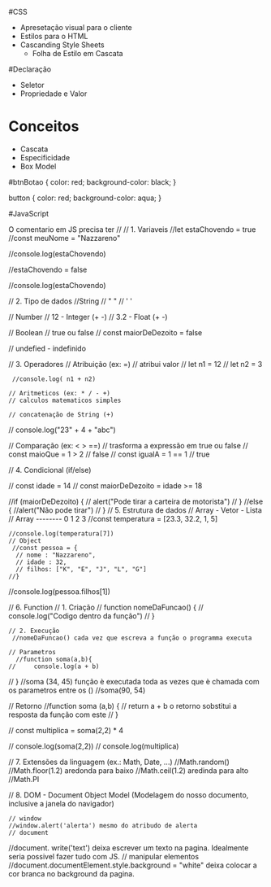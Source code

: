#CSS

- Apresetação visual para o cliente
- Estilos para o HTML
- Cascanding Style Sheets
  - Folha de Estilo em Cascata

#Declaração
- Seletor
- Propriedade e Valor

# Conceitos
- Cascata
- Especificidade
- Box Model



#btnBotao {
 color: red; 
 background-color: black;
}

button {
 color: red; 
 background-color: aqua;
}

#JavaScript

O comentario em JS precisa ter //
// 1. Variaveis
//let estaChovendo = true
//const meuNome = "Nazzareno"

//console.log(estaChovendo)

//estaChovendo = false

//console.log(estaChovendo)

// 2. Tipo de dados
  //String
  // " "
  // ' '

  // Number
  // 12 - Integer (+ -)
  // 3.2 -  Float (+ -)

  // Boolean
  // true ou false
  // const maiorDeDezoito = false

  // undefied - indefinido

  // 3. Operadores
    // Atribuição (ex: =)
    // atribui valor
  //   let n1 = 12
    // let n2 = 3

     //console.log( n1 + n2)

    // Aritmeticos (ex: * / - +)
    // calculos matematicos simples

    // concatenação de String (+)

   // console.log("23" + 4 + "abc")

   // Comparação (ex: < > ==)
    // trasforma a expressão em true ou false
    // const maioQue = 1 > 2 // false
    // const igualA = 1 == 1 // true

    
  // 4. Condicional (if/else)

 // const idade = 14
 // const maiorDeDezoito = idade >= 18

  //if (maiorDeDezoito) {
   // alert("Pode tirar a carteira de motorista")
     // } 
  //else {
    //alert("Não pode tirar")
  // }
  // 5. Estrutura de dados
    // Array - Vetor - Lista
    // Array --------        0     1    2  3
       //const temperatura = [23.3, 32.2, 1, 5]

    //console.log(temperatura[7])
    // Object
     //const pessoa = {
      // nome : "Nazzareno",
      // idade : 32,
      // filhos: ["K", "E", "J", "L", "G"]
    //}

//console.log(pessoa.filhos[1])

  // 6. Function
    // 1. Criação
   // function nomeDaFuncao() {
     // console.log("Codigo dentro da função")
   // }

    // 2. Execução
     //nomeDaFuncao() cada vez que escreva a função o programma executa

    // Parametros
      //function soma(a,b){
    //     console.log(a + b) 
  //    }
//soma (34, 45) função è executada toda as vezes que è chamada com os parametros entre os ()
//soma(90, 54)

  // Retorno
   //function soma (a,b) {
   // return a + b o retorno sobstitui a resposta da função com este
//  }

//  const multiplica = soma(2,2) * 4 

//  console.log(soma(2,2))
//  console.log(multiplica)

  // 7. Extensões da linguagem (ex.: Math, Date, ...)
  //Math.random()
  //Math.floor(1.2) aredonda para baixo
  //Math.ceil(1.2)  aredinda para alto
  //Math.PI

  // 8. DOM - Document Object Model (Modelagem do nosso documento, inclusive a janela do navigador)
   
    // window
    //window.alert('alerta') mesmo do atribudo de alerta
    // document
   //document. write('text') deixa escrever um texto na pagina. Idealmente seria possivel fazer tudo com JS.
    // manipular elementos
    //document.documentElement.style.background = "white" deixa colocar a cor branca no background da pagina.